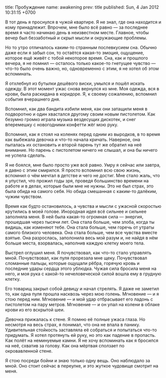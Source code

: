 title: Пробуждение
name: awakening
prev: title
published: Sun, 4 Jan 2012 10:31:15 +0700

В тот день я проснулся в чужой квартире. Я не знал, где она находится и кому принадлежит. Впрочем, мне было всё равно — за последнее время я часто начинаю день в неизвестном месте. Главное, чтобы вечер был беззаботный и скрыл мысли и окружающие проблемы.

Но то утро отличалось каким-то странным послевкусием сна. Обычно даже если я забыл сон, то остаётся какая-то эмоция, ощущение, которое ещё живёт с тобой некоторое время. Сна, как и прошлого вечера, я не помнил — осталось только какое-то гнетущее чувство — что-то было очень важно, но, одновременно с этим, я не хотел об этом вспоминать.

Я отхлебнул из бутылки дешёвого виски, умылся и пошёл искать одежду. В этот момент ужас снова вернулся ко мне. Моя одежда, вся в крови, была раскидана в коридоре. Я, к своему сожалению, вспомнил события вчерашнего дня.

Вспомнил, как два бандита избили меня, как они затащили меня в подворотню и один хвастался другому своим новым пистолетом. Как безумно громко играла музыка вездесущих дискотек, и снег вперемешку с новогодними конфетти жёг мою руку.

Вспомнил, как я стоял на коленях перед одним из выродков, в то время как выбежала девочка и что-то начала кричать. Наверное, она пыталась их остановить и второй парень тут же обратил на неё внимание. Но парень с пистолетом ничего не слышал, и она бы ничего не успела сделать.

Я не боялся, мне было просто уже всё равно. Умру я сейчас или завтра, я давно с этим смирился. Я просто вспомнил всю свою жизнь, вспомнил о чём мечтал в детстве и чего не достиг. Мне стало жаль, что я упустил, что прожил годы зря, проведя большинство времени на работе и в делах, которые были мне не нужны. Это не был страх, это была обида на самого себя. Но обида смешанная с каким-то далёким, чужим чувством.

Время как будто остановилось, а чувства и мысли с ужасной скоростью крутились в моей голове. Инородная идея всё сильнее и сильнее заполняла меня. В ней была какая-то огромная сила — энергия, прошедшая через тысячи лет. Она стала больше, чем злоба, когда ты видишь, как изменяют тебе. Она стала больше, чем горечь от утраты самого близкого человека. Она стала больше, чем все чувства вместе взятые. Она разрослась, заполонила весь мой разум и, не найдя в нём больше места, взорвалась, наполнив каждую клетку моего тела.

Выстрел оглушил меня. Я почувствовал, как что-то стало управлять мной. Почувствовал, как пуля прорезала мне щеку. Почувствовал сломанные пальцы, которые ощущали рёбра, горячую кровь и последние удары сердца этого ублюдка. Чужая сила бросила меня на него, и моя рука с какой-то нечеловеческой силой вошла ему в грудную клетку.

Его товарищ закрыл собой девицу и начал стрелять. Я даже не заметил то, как одна пуля прошла насквозь через мою голень. Мгновение — и я стою перед ним. Мгновение — и мой удар отбрасывает его ладонь с пистолетом на пару метров. Мгновение — и он упал на колени в облаке крови из его вскрытой шеи.

Девочка прижалась к стене. Я помню её полные ужаса глаза. Но несмотря на весь страх, я понимал, что она не впала в панику. Удивительная стойкость заставляла её собраться и попытаться что-то придумать. Я хотел протянуть ей руку, но это как падение в пропасть. Как полёт на неминуемые камни. Я не хочу вспоминать как я бросился на неё, схватив за голову. Как она мёртвая сползает по окровавленной стене.

Я стою посреди бойни и знаю только одну вещь. Оно наблюдало за мной. Оно стоит сейчас в переулке, и это жуткое чудовище смотрит на меня.
